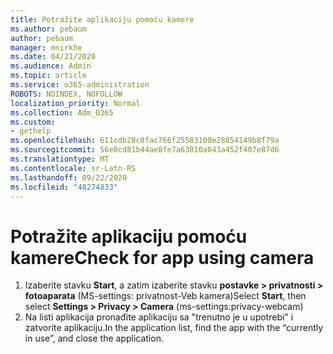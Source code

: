 ```yaml
---
title: Potražite aplikaciju pomoću kamere
ms.author: pebaum
author: pebaum
manager: mnirkhe
ms.date: 04/21/2020
ms.audience: Admin
ms.topic: article
ms.service: o365-administration
ROBOTS: NOINDEX, NOFOLLOW
localization_priority: Normal
ms.collection: Adm_O365
ms.custom:
- gethelp
ms.openlocfilehash: 611cdb28c8fac766f25583100e28854149b8f79a
ms.sourcegitcommit: 56e0cd81b44ae8fe7a63810a043a452f407e87d6
ms.translationtype: MT
ms.contentlocale: sr-Latn-RS
ms.lasthandoff: 09/22/2020
ms.locfileid: "48274833"
---
```

# <a name="check-for-app-using-camera"></a><span data-ttu-id="0af9f-102">Potražite aplikaciju pomoću kamere</span><span class="sxs-lookup"><span data-stu-id="0af9f-102">Check for app using camera</span></span>

1. <span data-ttu-id="0af9f-103">Izaberite stavku **Start**, a zatim izaberite stavku **postavke > privatnosti > fotoaparata** (MS-settings: privatnost-Veb kamera)</span><span class="sxs-lookup"><span data-stu-id="0af9f-103">Select **Start**, then select **Settings > Privacy > Camera** (ms-settings:privacy-webcam)</span></span>
2. <span data-ttu-id="0af9f-104">Na listi aplikacija pronađite aplikaciju sa "trenutno je u upotrebi" i zatvorite aplikaciju.</span><span class="sxs-lookup"><span data-stu-id="0af9f-104">In the application list, find the app with the “currently in use”, and close the application.</span></span>
